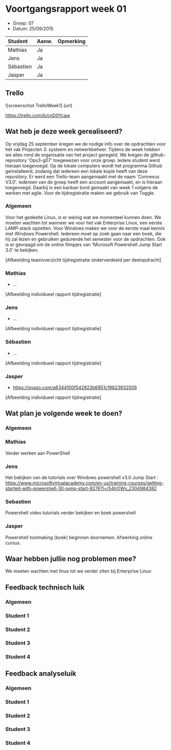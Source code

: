 # Voortgangsrapport week 01

* Groep: 07
* Datum: 25/09/2015

| Student  | Aanw. | Opmerking |
| :---     | :---  | :---      |
| Mathias  |  Ja   |           |
| Jens     |  Ja   |           |
| Sébastien|  Ja   |           |
| Jasper   |  Ja   |           |

## Trello
![screenschot TrelloWeek1] (url)

https://trello.com/b/cnD0Ycaw


## Wat heb je deze week gerealiseerd?
Op vrijdag 25 september kregen we de nodige info over de opdrachten voor het vak Projecten 3: systeem en netwerkbeheer.
Tijdens de week hebben we alles rond de organisatie van het project geregeld. We kregen de github-repository 'Ops3-g07' toegewezen voor onze groep. Iedere student werd hieraan toegevoegd. 
Op de lokale computers wordt het programma Github geinstalleerd, zodanig dat iedereen een lokale kopie heeft van deze repository. Er werd een Trello-team aangemaakt met de naam 'Connexus V3.0'. Iedereen van de groep heeft een account aangemaakt, en is hieraan toegevoegd.
Daarbij is een kanban bord gemaakt van week 1 volgens de werken met agile. Voor de tijdregistratie maken we gebruik van Toggle. 


### Algemeen
Voor het gedeelte Linux, is er weinig wat we momenteel kunnen doen. We moeten wachten tot wanneer we voor het vak Enterprise Linux, een eerste LAMP-stack opzetten.
Voor Windows maken we voor de eerste maal kennis met Windows Powershell. Iedereen moet op zoek gaan naar een boek, die hij zal lezen en gebruiken gedurende het semester voor de opdrachten.
Ook is er gevraagd om de online filmpjes van 'Microsoft Powershell Jump Start 3.0' te bekijken.

[Afbeelding teamoverzicht tijdregistratie onderverdeeld per deelopdracht]

### Mathias

* ...

[Afbeelding individueel rapport tijdregistratie]

### Jens

* ...

[Afbeelding individueel rapport tijdregistratie]

### Sébastien

* ...

[Afbeelding individueel rapport tijdregistratie]

### Jasper

* https://gyazo.com/a6344100f542622b6951c19823932509

[Afbeelding individueel rapport tijdregistratie]


## Wat plan je volgende week te doen?

### Algemeen
### Mathias
Verder werken aan PowerShell
### Jens
Het bekijken van de tutorials over Windows powershell v3.0 Jump Start : https://www.microsoftvirtualacademy.com/en-us/training-courses/getting-started-with-powershell-30-jump-start-8276?l=r54IrOWy_2304984382
### Sebastien
Powershell video tutorials verder bekijken en boek powershell
### Jasper
Powershell toolmaking (boek) beginnen doornemen. Afwerking online cursus.

## Waar hebben jullie nog problemen mee?

We moeten wachten met linux tot we verder ziten bij Enterprise Linux

## Feedback technisch luik

### Algemeen

### Student 1
### Student 2
### Student 3
### Student 4

## Feedback analyseluik

### Algemeen

### Student 1
### Student 2
### Student 3
### Student 4

